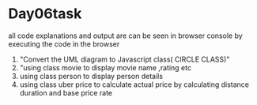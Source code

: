 ﻿
# Day06task
all code explanations and output are can be seen in browser console by executing the code in the browser
1. "Convert the UML diagram to Javascript class( CIRCLE CLASS)"
2. "using class movie to display movie name ,rating etc
3. using class person to display person details
4. using class uber price to calculate actual price by calculating distance duration and base price rate
